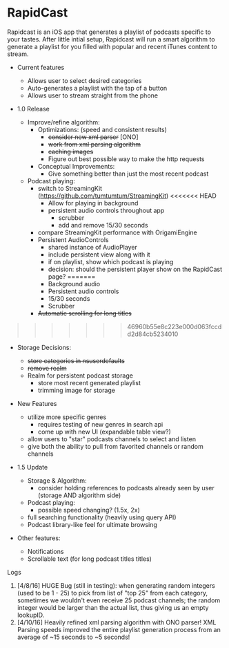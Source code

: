 # RapidCast

Rapidcast is an iOS app that generates a playlist of podcasts specific to your tastes. After little intial setup, Rapidcast will run a smart algorithm to generate a playlist for you filled with popular and recent iTunes content to stream.

- Current features
  - Allows user to select desired categories
  - Auto-generates a playlist with the tap of a button
  - Allows user to stream straight from the phone

- 1.0 Release
  - Improve/refine algorithm:
    - Optimizations: (speed and consistent results) 
      - <del>consider new xml parser</del>  [ONO]
      - <del>work from xml parsing algorithm
      - <del>caching images
      - Figure out best possible way to make the http requests
    - Conceptual Improvements:
      - Give something better than just the most recent podcast
  - Podcast playing:
    - switch to StreamingKit (https://github.com/tumtumtum/StreamingKit)
<<<<<<< HEAD
      - Allow for playing in background 
      - persistent audio controls throughout app 
        - scrubber 
        - add and remove 15/30 seconds 
   	- compare StreamingKit performance with OrigamiEngine
   	- Persistent AudioControls
   		- shared instance of AudioPlayer
   		- include persistent view along with it
   		- if on playlist, show which podcast is playing
   		- decision: should the persistent player show on the RapidCast page?
=======
      - Background audio
      - Persistent audio controls
      - 15/30 seconds 
      - Scrubber 
    - <del>Automatic scrolling for long titles
>>>>>>> 46960b55e8c223e000d063fccdd2d84cb5234010
  - Storage Decisions:
    - <del>store categories in nsuserdefaults 
    - <del>remove realm 
    - Realm for persistent podcast storage
      - store most recent generated playlist 
      - trimming image for storage
  - New Features
  	- utilize more specific genres 
  		- requires testing of new genres in search api
  		- come up with new UI (expandable table view?)
    - allow users to "star" podcasts channels to select and listen
    - give both the ability to pull from favorited channels or random channels

- 1.5 Update
  - Storage & Algorithm: 
    - consider holding references to podcasts already seen by user (storage AND algorithm side)
  - Podcast playing:
    - possible speed changing? (1.5x, 2x)
  - full searching functionality (heavily using query API)
  - Podcast library-like feel for ultimate browsing
- Other features:
  - Notifications
  - Scrollable text (for long podcast titles titles)

Logs
1. [4/8/16] HUGE Bug (still in testing): when generating random integers (used to be 1 - 25) to pick from list of "top 25" from each category, sometimes we wouldn't even receive 25 podcast channels; the random integer would be larger than the actual list, thus giving us an empty lookupID.
2. [4/10/16] Heavily refined xml parsing algorithm with ONO parser! XML Parsing speeds improved the entire playlist generation process from an average of ~15 seconds to ~5 seconds!
